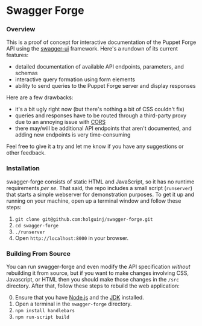 Swagger Forge
=============
### Overview
This is a proof of concept for interactive documentation of the Puppet Forge API using the [swagger-ui](https://github.com/wordnik/swagger-ui) framework. Here's a rundown of its current features:

* detailed documentation of available API endpoints, parameters, and schemas
* interactive query formation using form elements
* ability to send queries to the Puppet Forge server and display responses

Here are a few drawbacks:

* it's a bit ugly right now (but there's nothing a bit of CSS couldn't fix)
* queries and responses have to be routed through a third-party proxy due to an annoying issue with [CORS](http://en.wikipedia.org/wiki/Cross-origin_resource_sharing)
* there may/will be additional API endpoints that aren't documented, and adding new endpoints is very time-consuming

Feel free to give it a try and let me know if you have any suggestions or other feedback.

### Installation
swagger-forge consists of static HTML and JavaScript, so it has no runtime requirements *per se*. That said, the repo includes a small script (`runserver`) that starts a simple webserver for demonstration purposes. To get it up and running on your machine, open up a terminal window and follow these steps:

1. `git clone git@github.com:holguinj/swagger-forge.git`
2. `cd swagger-forge`
3. `./runserver`
4. Open `http://localhost:8000` in your browser.

### Building From Source
You can run swagger-forge and even modify the API specification *without* rebuilding it from source, but if you want to make changes involving CSS, Javascript, or HTML then you should make those changes in the `/src` directory. After that, follow these steps to rebuild the web application:

0. Ensure that you have [Node.js](http://nodejs.org/download/) and the [JDK](http://www.oracle.com/technetwork/java/javase/downloads/index.html) installed.
1. Open a terminal in the `swagger-forge` directory.
2. `npm install handlebars`
3. `npm run-script build`

